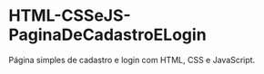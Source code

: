 # HTML-CSSeJS-PaginaDeCadastroELogin
Página simples de cadastro e login com HTML, CSS e JavaScript.
